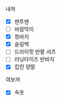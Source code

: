 내꺼
- [x] 맨투맨
- [ ] 바람막이
- [x] 청바지
- [x] 슬링백
- [ ] 드라이핏 반팔 셔츠
- [ ] 러닝타이즈 반바지
- [x] 킵런 양말

여보꺼
- [x] 속옷
